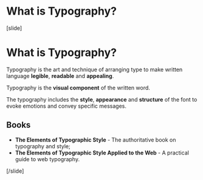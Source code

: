 # What is Typography?

[slide]
# What is Typography?

Typography is the art and technique of arranging type to make written language **legible**, **readable** and **appealing**.

Typography is the **visual component** of the written word.

The typography includes the **style**, **appearance** and **structure** of the font to evoke emotions and convey specific messages.

## Books

* **The Elements of Typographic Style** - The authoritative book on typography and style;
* **The Elements of Typographic Style Applied to the Web** - A practical guide to web typography.

[/slide]